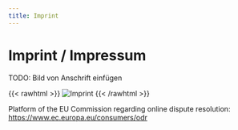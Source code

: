 ```yaml
---
title: Imprint
---
```


# Imprint / Impressum

TODO: Bild von Anschrift einfügen

{{< rawhtml >}}
<img src="/images/imprint.png" class="img-fluid" alt="Imprint">
{{< /rawhtml >}}

Platform of the EU Commission regarding online dispute resolution: https://www.ec.europa.eu/consumers/odr